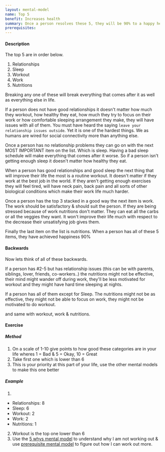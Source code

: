 ```yaml
---
layout: mental-model
name: Top 5
benefit: Increases health
summary: Once a person resolves these 5, they will be 90% to a happy healthy life.
prerequisites:
---
```


#### Description

The top 5 are in order below.

1. Relationships
2. Sleep
3. Workout
4. Work
5. Nutritions

Breaking any one of these will break everything that comes after it as well as everything else in life. 

If a person does not have good relationships it doesn't matter how much they workout, how healthy they eat, how much they try to focus on their work or how comfortable sleeping arrangement they make, they will have issues with all of them. You must have heard the saying `leave your relationship issues outside`. Yet it is one of the hardest things. We as humans are wired for social connectivity more than anything else. 

Once a person has no relationship problems they can go on with the next MOST IMPORTANT item on the list. Which is sleep. Having a bad sleep schedule will make everything that comes after it worse. So if a person isn't getting enough sleep it doesn't matter how healthy they eat. 

When a person has good relationships and good sleep the next thing that will improve their life the most is a routine workout. It doesn't matter if they work at the best job in the world. If they aren't getting enough exercises they will feel tired, will have neck pain, back pain and all sorts of other biological conditions which make their work life much harder.

Once a person has the top 3 stacked in a good way the next item is work. The work should be satisfactory & should suit the person. If they are being stressed because of work nutritions don't matter. They can eat all the carbs or all the veggies they want. It won't improve their life much with respect to the decrease their unsatisfying job gives them.

Finally the last item on the list is nutritions. When a person has all of these 5 items, they have achieved happiness 90%

#### Backwards 

Now lets think of all of these backwards. 

If a person has #2-5 but has relationship issues (this can be with parents, siblings, lover, friends, co-workers..) the nutritions might not be effective, their mind might wander off during work, they'll be less motivated for workout and they might have hard time sleeping at nights. 

If a person has all of them except for Sleep. The nutritions might not be as effective, they might not be able to focus on work, they might not be motivated to do workout.

and same with workout, work & nutritions.

#### Exercise

##### Method
1. On a scale of 1-10 give points to how good these categories are in your life wheres 1 = Bad & 5 = Okay, 10 = Great
2. Take first one which is lower than 6 
3. This is your priority at this part of your life, use the other mental models to make this one better

##### Example
1. 
  - Relationships: 8
  - Sleep: 6
  - Workout: 2
  - Work: 2
  - Nutritions: 1
2. Workout is the top one lower than 6
3. Use the [5 whys mental model](https://mmpractices.com/mental_models/5-whys/) to understand why I am not working out & use [prerequisite mental model](https://mmpractices.com/mental_models/prerequisites/) to figure out how I can work out more.



